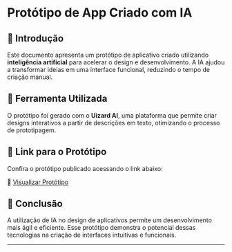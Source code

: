 # **Protótipo de App Criado com IA**

## 📒 Introdução
Este documento apresenta um protótipo de aplicativo criado utilizando **inteligência artificial** para acelerar o design e desenvolvimento. A IA ajudou a transformar ideias em uma interface funcional, reduzindo o tempo de criação manual.

## 🚀 Ferramenta Utilizada
O protótipo foi gerado com o **Uizard AI**, uma plataforma que permite criar designs interativos a partir de descrições em texto, otimizando o processo de prototipagem.

## 🔗 Link para o Protótipo
Confira o protótipo publicado acessando o link abaixo:

🔗 [Visualizar Protótipo](https://app.uizard.io/p/a09fe0f2)

## 🎯 Conclusão
A utilização de IA no design de aplicativos permite um desenvolvimento mais ágil e eficiente. Esse protótipo demonstra o potencial dessas tecnologias na criação de interfaces intuitivas e funcionais.

---
